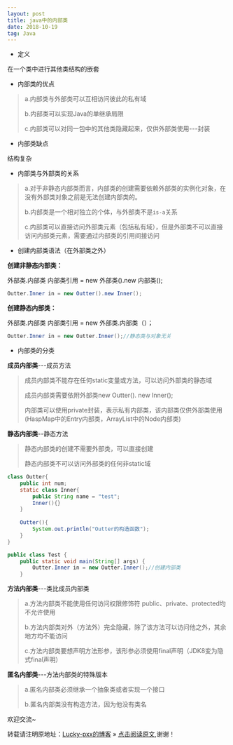 ```yaml
---
layout: post
title: java中的内部类
date: 2018-10-19
tag: Java
--- 
```

- 定义

在一个类中进行其他类结构的嵌套

- 内部类的优点

> a.内部类与外部类可以互相访问彼此的私有域
>
> b.内部类可以实现Java的单继承局限
>
> c.内部类可以对同一包中的其他类隐藏起来，仅供外部类使用---封装

- 内部类缺点

结构复杂

- 内部类与外部类的关系

> a.对于非静态内部类而言，内部类的创建需要依赖外部类的实例化对象，在没有外部类对象之前是无法创建内部类的。
>
> b.内部类是一个相对独立的个体，与外部类不是`is-a`关系
>
> c.内部类可以直接访问外部类元素（包括私有域），但是外部类不可以直接访问内部类元素，需要通过内部类的引用间接访问

- 创建内部类语法（在外部类之外）

**创建非静态内部类：**

外部类.内部类 内部类引用 = new 外部类().new 内部类();

```java
Outter.Inner in = new Outter().new Inner();
```

**创建静态内部类：**

外部类.内部类 内部类引用 = new 外部类.内部类（）；

```java
Outter.Inner in = new Outter.Inner();//静态类与对象无关
```

- 内部类的分类

**成员内部类**---成员方法

> 成员内部类不能存在任何static变量或方法，可以访问外部类的静态域
>
> 成员内部类需要依附外部类new Outter(). new Inner();
>
> 内部类可以使用private封装，表示私有内部类，该内部类仅供外部类使用(HaspMap中的Entry内部类，ArrayList中的Node内部类)

**静态内部类**--静态方法

> 静态内部类的创建不需要外部类，可以直接创建
>
> 静态内部类不可以访问外部类的任何非static域

```java
class Outter{
	public int num;
	static class Inner{
		public String name = "test";
		Inner(){}
	}
	
	Outter(){
		System.out.println("Outter的构造函数");
	}
}

public class Test {
	public static void main(String[] args) {
		Outter.Inner in = new Outter.Inner();//创建内部类
	}
```



**方法内部类**---类比成员内部类

> a.方法内部类不能使用任何访问权限修饰符 public、private、protected均不允许使用
>
> b.方法内部类对外（方法外）完全隐藏，除了该方法可以访问他之外，其余地方均不能访问
>
> c.方法内部类要想声明方法形参，该形参必须使用final声明（JDK8变为隐式final声明）

**匿名内部类**---方法内部类的特殊版本

> a.匿名内部类必须继承一个抽象类或者实现一个接口
>
> b.匿名内部类没有构造方法，因为他没有类名


欢迎交流~

转载请注明原地址：[Lucky-pxx的博客](http://www.bingoxin.top) » [点击阅读原文](http://www.bingoxin.top/2018/10/java%E4%B8%AD%E7%9A%84%E5%86%85%E9%83%A8%E7%B1%BB/),谢谢！